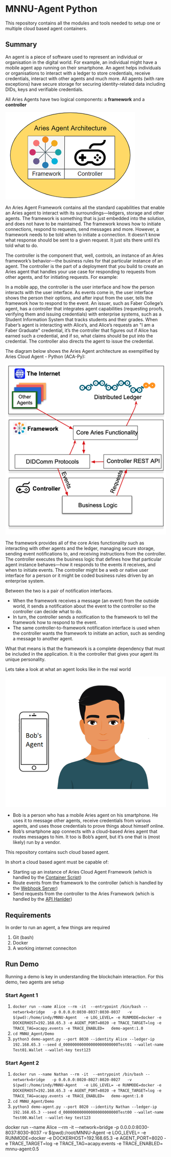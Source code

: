 # MNNU-Agent Python
This repository contains all the modules and tools needed to setup one or multiple cloud based agent containers.

## Summary 
An agent is a piece of software used to represent an individual or organisation in the digital world. For example, an individual might have a mobile agent app running on their smartphone. An agent helps individuals or organisations to interact with a ledger to store credentials, receive credentials, interact with other agents and much more. All agents (with rare exceptions) have secure storage for securing identity-related data including DIDs, keys and verifiable credentials. 

All Aries Agents have two logical components: a **framework** and a **controller**

![Aries Agent Architecture](../Resources/The_Logical_Components_of_an_Aries_Agent.png)


An Aries Agent Framework contains all the standard capabilities that enable an Aries agent to interact with its surroundings—ledgers, storage and other agents. The framework is something that is just embedded into the solution, and does not have to be maintained. The framework knows how to initiate connections, respond to requests, send messages and more. However, a framework needs to be told when to initiate a connection. It doesn’t know what response should be sent to a given request. It just sits there until it’s told what to do.

The controller is the component that, well, controls, an instance of an Aries framework’s behavior—the business rules for that particular instance of an agent. The controller is the part of a deployment that you build to create an Aries agent that handles your use case for responding to requests from other agents, and for initiating requests. For example:

In a mobile app, the controller is the user interface and how the person interacts with the user interface. As events come in, the user interface shows the person their options, and after input from the user, tells the framework how to respond to the event.
An issuer, such as Faber College’s agent, has a controller that integrates agent capabilities (requesting proofs, verifying them and issuing credentials) with enterprise systems, such as a Student Information System that tracks students and their grades. When Faber’s agent is interacting with Alice’s, and Alice’s requests an "I am a Faber Graduate" credential, it’s the controller that figures out if Alice has earned such a credential, and if so, what claims should be put into the credential. The controller also directs the agent to issue the credential.

The diagram below shows the Aries Agent architecture as exemplified by Aries Cloud Agent - Python (ACA-Py):

![Aries Agent Architecture](../Resources/Aries_Agent_Architecture__ACA-PY_.png)

The framework provides all of the core Aries functionality such as interacting with other agents and the ledger, managing secure storage, sending event notifications to, and receiving instructions from the controller. The controller executes the business logic that defines how that particular agent instance behaves—how it responds to the events it receives, and when to initiate events. The controller might be a web or native user interface for a person or it might be coded business rules driven by an enterprise system.

Between the two is a pair of notification interfaces.

- When the framework receives a message (an event) from the outside world, it sends a notification about the event to the controller so the controller can decide what to do.
- In turn, the controller sends a notification to the framework to tell the framework how to respond to the event.
- The same controller-to-framework notification interface is used when the controller wants the framework to initiate an action, such as sending a message to another agent.

What that means is that the framework is a complete dependency that must be included in the application. It is the controller that gives your agent its unique personality.

Lets take a look at what an agent looks like in the real world

![bob's agent](../Resources/bob-agent.png)

- Bob is a person who has a mobile Aries agent on his smartphone. He uses it to  message other agents, receive credentials from various agents, and uses those credentials to prove things about himself online.
- Bob’s smartphone app connects with a cloud-based Aries agent that routes messages to him. It too is Bob’s agent, but it’s one that is (most likely) run by a vendor.

This repository contains such cloud based agent.

In short a cloud based agent must be capable of:
- Starting up an instance of Aries Cloud Agent Framework (which is handled by the [Container Script](../Lib/container.py))
- Route events from the framework to the controller (which is handled by the [Webhook Server](../Lib/webhook_server.py))
- Send requests from the controller to the Aries Framework  (which is handled by the [API Hanlder](../Lib/api_handler.py))

## Requirements
In order to run an agent, a few things are required
1. Git (bash)
2. Docker
3. A working internet conneciton

## Run Demo
Running a demo is key in understanding the blockchain interaction. For this demo, two agents are setup

### Start Agent 1
1. `docker run --name Alice --rm -it  --entrypoint /bin/bash --network=bridge   -p 0.0.0.0:8030-8037:8030-8037   -v $(pwd):/home/indy/MNNU-Agent   -e LOG_LEVEL= -e RUNMODE=docker -e DOCKERHOST=192.168.65.3 -e AGENT_PORT=8020 -e TRACE_TARGET=log -e TRACE_TAG=acapy.events -e TRACE_ENABLED=   demo-agent:1.0`
2. `cd MNNU_Agent/Demo`
3. `python3 demo-agent.py --port 8030 --identity Alice --ledger-ip 192.168.65.3 --seed d_000000000000000000000000Test01 --wallet-name Test01.Wallet --wallet-key test123`

### Start Agent 2
1. `docker run --name Nathan --rm -it  --entrypoint /bin/bash --network=bridge   -p 0.0.0.0:8020-8027:8020-8027   -v $(pwd):/home/indy/MNNU-Agent   -e LOG_LEVEL= -e RUNMODE=docker -e DOCKERHOST=192.168.65.3 -e AGENT_PORT=8020 -e TRACE_TARGET=log -e TRACE_TAG=acapy.events -e TRACE_ENABLED=   demo-agent:1.0`
2. `cd MNNU_Agent/Demo`
3. `python3 demo-agent.py --port 8020 --identity Nathan --ledger-ip 192.168.65.3 --seed d_000000000000000000000000Test00 --wallet-name Test00.Wallet --wallet-key test123`



docker run --name Alice --rm -it --network=bridge -p 0.0.0.0:8030-8037:8030-8037 -v $(pwd):/root/MNNU-Agent -e LOG_LEVEL= -e RUNMODE=docker -e DOCKERHOST=192.168.65.3 -e AGENT_PORT=8020 -e TRACE_TARGET=log -e TRACE_TAG=acapy.events -e TRACE_ENABLED= mnnu-agent:0.5